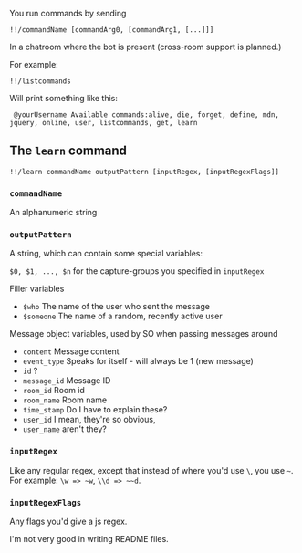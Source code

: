 You run commands by sending

    !!/commandName [commandArg0, [commandArg1, [...]]]
In a chatroom where the bot is present (cross-room support is planned.)

For example:

	!!/listcommands
Will print something like this:

	 @yourUsername Available commands:alive, die, forget, define, mdn, jquery, online, user, listcommands, get, learn

## The `learn` command

	!!/learn commandName outputPattern [inputRegex, [inputRegexFlags]]

### `commandName`
An alphanumeric string

### `outputPattern`
A string, which can contain some special variables:

`$0, $1, ..., $n` for the capture-groups you specified in `inputRegex`

Filler variables

* `$who` The name of the user who sent the message
* `$someone` The name of a random, recently active user

Message object variables, used by SO when passing messages around

* `content` Message content
* `event_type` Speaks for itself - will always be 1 (new message)
* `id` ?
* `message_id` Message ID
* `room_id` Room id
* `room_name` Room name
* `time_stamp` Do I have to explain these?
* `user_id` I mean, they're so obvious,
* `user_name` aren't they?

### `inputRegex`
Like any regular regex, except that instead of where you'd use `\`, you use `~`.
For example: `\w => ~w`, `\\d => ~~d`.

### `inputRegexFlags`
Any flags you'd give a js regex.

I'm not very good in writing README files.
